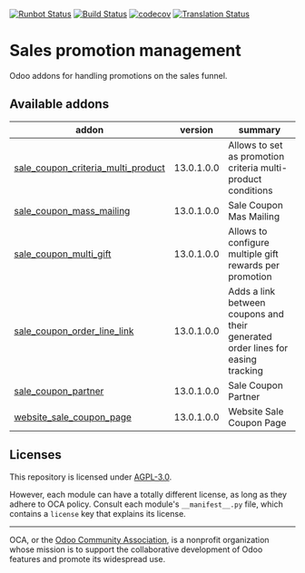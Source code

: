 [![Runbot Status](https://runbot.odoo-community.org/runbot/badge/flat/296/13.0.svg)](https://runbot.odoo-community.org/runbot/repo/github-com-oca-sale-promotion-296)
[![Build Status](https://travis-ci.com/OCA/sale-promotion.svg?branch=13.0)](https://travis-ci.com/OCA/sale-promotion)
[![codecov](https://codecov.io/gh/OCA/sale-promotion/branch/13.0/graph/badge.svg)](https://codecov.io/gh/OCA/sale-promotion)
[![Translation Status](https://translation.odoo-community.org/widgets/sale-promotion-13-0/-/svg-badge.svg)](https://translation.odoo-community.org/engage/sale-promotion-13-0/?utm_source=widget)

<!-- /!\ do not modify above this line -->

# Sales promotion management

Odoo addons for handling promotions on the sales funnel.

<!-- /!\ do not modify below this line -->

<!-- prettier-ignore-start -->

[//]: # (addons)

Available addons
----------------
addon | version | summary
--- | --- | ---
[sale_coupon_criteria_multi_product](sale_coupon_criteria_multi_product/) | 13.0.1.0.0 | Allows to set as promotion criteria multi-product conditions
[sale_coupon_mass_mailing](sale_coupon_mass_mailing/) | 13.0.1.0.0 | Sale Coupon Mas Mailing
[sale_coupon_multi_gift](sale_coupon_multi_gift/) | 13.0.1.0.0 | Allows to configure multiple gift rewards per promotion
[sale_coupon_order_line_link](sale_coupon_order_line_link/) | 13.0.1.0.0 | Adds a link between coupons and their generated order lines for easing tracking
[sale_coupon_partner](sale_coupon_partner/) | 13.0.1.0.0 | Sale Coupon Partner
[website_sale_coupon_page](website_sale_coupon_page/) | 13.0.1.0.0 | Website Sale Coupon Page

[//]: # (end addons)

<!-- prettier-ignore-end -->

## Licenses

This repository is licensed under [AGPL-3.0](LICENSE).

However, each module can have a totally different license, as long as they adhere to OCA
policy. Consult each module's `__manifest__.py` file, which contains a `license` key
that explains its license.

----

OCA, or the [Odoo Community Association](http://odoo-community.org/), is a nonprofit
organization whose mission is to support the collaborative development of Odoo features
and promote its widespread use.
